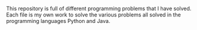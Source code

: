 This repository is full of different programming problems that I have solved.
Each file is my own work to solve the various problems all solved in the
programming languages Python and Java.
